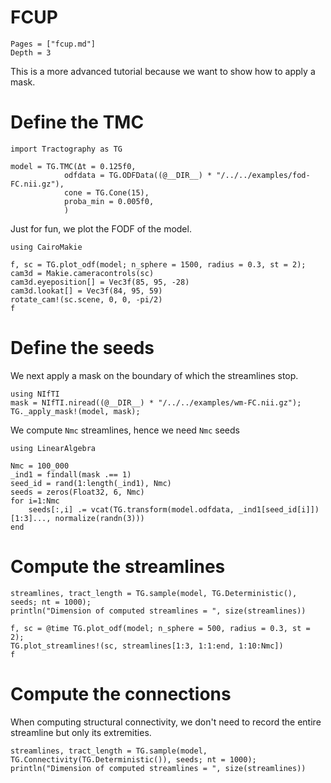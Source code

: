 # FCUP

```@contents
Pages = ["fcup.md"]
Depth = 3
```

This is a more advanced tutorial because we want to show how to apply a mask.


# Define the TMC

```@example FCUP
import Tractography as TG

model = TG.TMC(Δt = 0.125f0,
            odfdata = TG.ODFData((@__DIR__) * "/../../examples/fod-FC.nii.gz"),
            cone = TG.Cone(15),
            proba_min = 0.005f0,
            )
```

Just for fun, we plot the FODF of the model.

```@example FCUP
using CairoMakie

f, sc = TG.plot_odf(model; n_sphere = 1500, radius = 0.3, st = 2);
cam3d = Makie.cameracontrols(sc)
cam3d.eyeposition[] = Vec3f(85, 95, -28)
cam3d.lookat[] = Vec3f(84, 95, 59)
rotate_cam!(sc.scene, 0, 0, -pi/2)
f
```

# Define the seeds

We next apply a mask on the boundary of which the streamlines stop.

```@example FCUP
using NIfTI
mask = NIfTI.niread((@__DIR__) * "/../../examples/wm-FC.nii.gz");
TG._apply_mask!(model, mask);
```

We compute `Nmc` streamlines, hence we need `Nmc` seeds

```@example FCUP
using LinearAlgebra

Nmc = 100_000
_ind1 = findall(mask .== 1)
seed_id = rand(1:length(_ind1), Nmc)
seeds = zeros(Float32, 6, Nmc)
for i=1:Nmc
    seeds[:,i] .= vcat(TG.transform(model.odfdata, _ind1[seed_id[i]])[1:3]..., normalize(randn(3)))
end
```

# Compute the streamlines

```@example FCUP
streamlines, tract_length = TG.sample(model, TG.Deterministic(), seeds; nt = 1000);
println("Dimension of computed streamlines = ", size(streamlines))
```

```@example FCUP
f, sc = @time TG.plot_odf(model; n_sphere = 500, radius = 0.3, st = 2);
TG.plot_streamlines!(sc, streamlines[1:3, 1:1:end, 1:10:Nmc])
f
```

# Compute the connections

When computing structural connectivity, we don't need to record the entire streamline but only its extremities.

```@example FCUP
streamlines, tract_length = TG.sample(model, TG.Connectivity(TG.Deterministic()), seeds; nt = 1000);
println("Dimension of computed streamlines = ", size(streamlines))
```